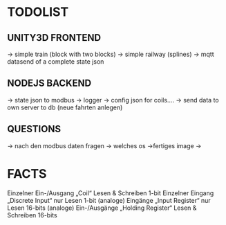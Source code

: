 # TODOLIST


## UNITY3D FRONTEND

-> simple train (block with two blocks)
-> simple railway (splines)
-> mqtt datasend of a complete state json

## NODEJS BACKEND
-> state json to modbus
-> logger
-> config json for coils....
-> send data to own server to db (neue fahrten anlegen)


## QUESTIONS
-> nach den modbus daten fragen
-> welches os ->fertiges image
->


# FACTS

Einzelner Ein-/Ausgang „Coil“	Lesen & Schreiben	1-bit
Einzelner Eingang „Discrete Input“	nur Lesen	1-bit
(analoge) Eingänge „Input Register“	nur Lesen	16-bits
(analoge) Ein-/Ausgänge „Holding Register“	Lesen & Schreiben	16-bits



